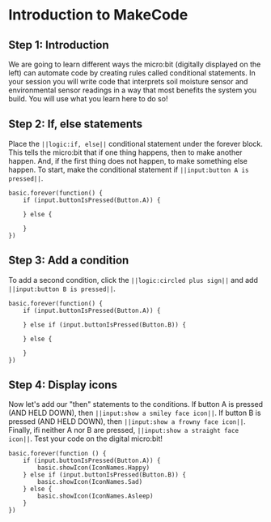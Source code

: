 # Introduction to MakeCode

## Step 1: Introduction

We are going to learn different ways the micro:bit (digitally displayed on the left) can automate code by creating rules called conditional statements. In your session you will write code that interprets soil moisture sensor and environmental sensor readings in a way that most benefits the system you build. You will use what you learn here to do so!

## Step 2: If, else statements
   
Place the ``||logic:if, else||`` conditional statement under the forever block. This tells the micro:bit that if one thing happens, then to make another happen. And, if the first thing does not happen, to make something else happen. To start, make the conditional statement if ``||input:button A is pressed||``.

```blocks
basic.forever(function() {
    if (input.buttonIsPressed(Button.A)) {

    } else {

    }
})
```

## Step 3: Add a condition

To add a second condition, click the ``||logic:circled plus sign||`` and add ``||input:button B is pressed||``.

```blocks
basic.forever(function() {
    if (input.buttonIsPressed(Button.A)) {

    } else if (input.buttonIsPressed(Button.B)) {

    } else {
    
    }
})
```

## Step 4: Display icons

Now let's add our "then" statements to the conditions. If button A is pressed (AND HELD DOWN), then ``||input:show a smiley face icon||``. If button B is pressed (AND HELD DOWN), then ``||input:show a frowny face icon||``. Finally, ifi neither A nor B are pressed, ``||input:show a straight face icon||``. Test your code on the digital micro:bit!

```blocks
basic.forever(function () {
    if (input.buttonIsPressed(Button.A)) {
        basic.showIcon(IconNames.Happy)
    } else if (input.buttonIsPressed(Button.B)) {
        basic.showIcon(IconNames.Sad)
    } else {
        basic.showIcon(IconNames.Asleep)
    }
})
```
